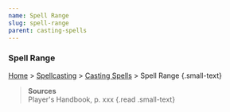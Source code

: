 ```yaml
---
name: Spell Range
slug: spell-range
parent: casting-spells
---
```

### Spell Range
[Home](dm-operations-center) > [Spellcasting](spellcasting) > [Casting Spells](casting-spells)  > Spell Range {.small-text}



> **Sources** <br/>
> Player's Handbook, p. xxx
{.read .small-text}
